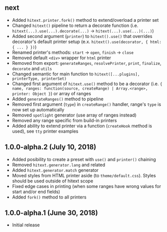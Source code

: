 ## next

- Added `hitext.printer.fork()` method to extend/overload a printer set
- Changed `hitext()` pipeline to return a decorate function (i.e. `hitext(...).use(...).decorate(...)` -> `hitext(...).use(...)(...)`)
- Added second argument (`printer`) to `hitext().use()` that overrides decorator's default printer setup (e.x. `hitext().use(decorator, { html: { ... } })`)
- Renamed printer's methods: `start` -> `open`, `finish` -> `close`
- Removed default `<div>` wrapper for `html` printer
- Removed from export: `generateRanges`, `resolvePrinter`, `print`, `finalize`, `decorate` and `utils`
- Changed semantic for main function to `hitext([...plugins], printerType, printerSet)`
- Changed first argument of `hitext.use()` method to be a decorator (i.e. `{ name, ranges: function(source, createRange) | Array.<range>, printer: Object }`) or array of ranges
- Added `generateRanges()` method to pipeline
- Removed first argument (`type`) in `createRange()` handler, range's `type` is now set up automatically
- Removed `spotlight` generator (use array of ranges instead)
- Removed any range specific from build-in printers
- Added ability to extend printer via a function (`createHook` method is used), see `tty` printer examples

## 1.0.0-alpha.2 (July 10, 2018)

- Added posibility to create a preset with `use()` and `printer()` chaining
- Removed `hitext.generator.lang` and related
- Added `hitext.generator.match` generator
- Moved styles from HTML printer aside (to `theme/default.css`). Styles should be used outside of hitext scope
- Fixed edge cases in printing (when some ranges have wrong values for start and/or end fields)
- Added `fork()` method to all printers

## 1.0.0-alpha.1 (June 30, 2018)

- Initial release
